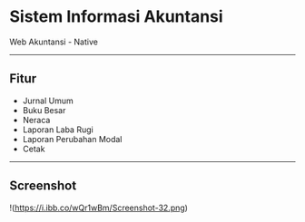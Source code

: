 # Sistem Informasi Akuntansi
Web Akuntansi - Native

---

## Fitur

- Jurnal Umum
- Buku Besar
- Neraca
- Laporan Laba Rugi
- Laporan Perubahan Modal
- Cetak

---
## Screenshot
!(https://i.ibb.co/wQr1wBm/Screenshot-32.png)

